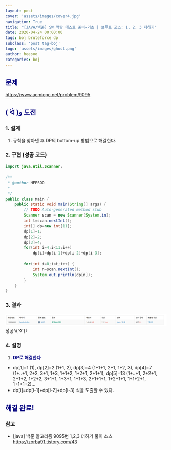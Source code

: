```yaml
---
layout: post
cover: 'assets/images/cover4.jpg'
navigation: True
title: "[JAVA/백준] SW 역량 테스트 준비-기초 | 브루트 포스: 1, 2, 3 더하기"
date: 2020-04-24 00:00:00
tags: boj bruteforce dp
subclass: 'post tag-boj'
logo: 'assets/images/ghost.png'
author: heesoo
categories: boj
---
```

## <span style="color:navy">문제</span>
<https://www.acmicpc.net/problem/9095>

## <span style="color:navy">( ᐛ )و 도전</span>

### 1. 설계
1. 규칙을 찾아낸 후 DP의 bottom-up 방법으로 해결한다.

### 2. 구현 (성공 코드)
```java
import java.util.Scanner;

/**
 * @author HEESOO
 *
 */
public class Main {
	public static void main(String[] args) {
		// TODO Auto-generated method stub
		Scanner scan = new Scanner(System.in);
		int t=scan.nextInt();
		int[] dp=new int[11];
		dp[1]=1;
		dp[2]=2;
		dp[3]=4;
		for(int i=4;i<11;i++)
			dp[i]=dp[i-1]+dp[i-2]+dp[i-3];
		
		for(int i=0;i<t;i++) {
			int n=scan.nextInt();
			System.out.println(dp[n]);
		}
	}
}

 ```

### 3. 결과
![실행결과](./assets/images/200424_7.PNG)
성공٩(˘◊˘)۶  

### 4. 설명
1. **<span style="color:navy">DP로 해결한다</span>**
- dp[1]=1 (1), dp[2]=2 (1+1, 2), dp[3]=4 (1+1+1, 2+1, 1+2, 3), dp[4]=7 (1+..+1, 2+2, 3+1, 1+3, 1+1+2, 1+2+1, 2+1+1), dp[5]=13 (1+..+1, 2+2+1, 2+1+2, 1+2+2, 3+1+1, 1+3+1, 1+1+3, 2+1+1+1, 1+2+1+1, 1+1+2+1, 1+1+1+2)...
- dp[i]=dp[i-1]+dp[i-2]+dp[i-3] 식을 도출할 수 있다.

## <span style="color:navy">해결 완료!</span>

### 참고
- [java] 백준 알고리즘 9095번 1,2,3 더하기 풀이 소스 <https://zorba91.tistory.com/43>
